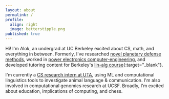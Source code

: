 ```yaml
---
layout: about
permalink: /
profile:
  align: right
  image: betterstipple.png
published: true
---
```



Hi! I'm Alok, an undergrad at UC Berkeley excited about CS, math, and everything in between. Formerly, I've researched [novel planetary defense methods](https://www.deepspace.ucsb.edu/projects/pi-terminal-planetary-defense), worked in [power electronics computer-engineering](https://www.enerpro-inc.com/), and developed tutoring content for Berkeley's [lin-alg course](https://csmentors.studentorg.berkeley.edu/#/team){:target="_blank"}.

I'm currently a [CS research intern at UTA](https://uta-acl2.github.io/index.html), using ML and computational linguistics tools to investigate animal language & communication. I'm also involved in computational genomics research at UCSF. Broadly, I'm excited about education, implications of computing, and chess.
